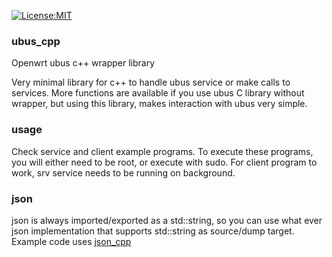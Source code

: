 [![License:MIT](https://img.shields.io/badge/License-MIT-blue?style=plastic)](LICENSE)

### ubus_cpp
Openwrt ubus c++ wrapper library

Very minimal library for c++ to handle ubus service or make calls to services.
More functions are available if you use ubus C library without wrapper, but
using this library, makes interaction with ubus very simple.

### usage
Check service and client example programs.
To execute these programs, you will either need to be root, or execute with
sudo. For client program to work, srv service needs to be running on background.

### json
json is always imported/exported as a std::string, so you can use what
ever json implementation that supports std::string as source/dump target.
Example code uses [json_cpp](https://github.com/oskarirauta/json_cpp)

